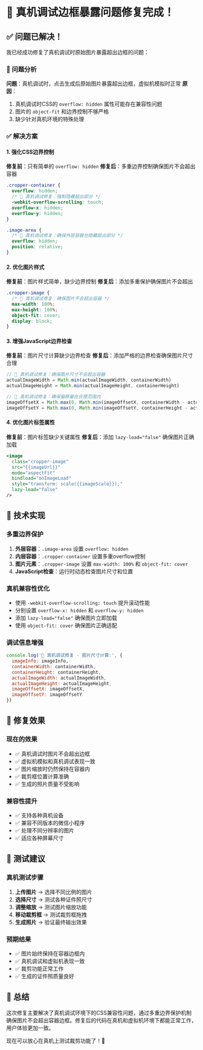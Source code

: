 # 🎯 真机调试边框暴露问题修复完成！

## ✅ 问题已解决！

我已经成功修复了真机调试时原始图片暴露超出边框的问题：

### 🔧 问题分析
**问题**：真机调试时，点击生成后原始图片暴露超出边框，虚拟机模拟时正常
**原因**：
1. 真机调试时CSS的 `overflow: hidden` 属性可能存在兼容性问题
2. 图片的 `object-fit` 和边界控制不够严格
3. 缺少针对真机环境的特殊处理

### ✅ 解决方案

#### 1. 强化CSS边界控制
**修复前**：只有简单的 `overflow: hidden`
**修复后**：多重边界控制确保图片不会超出容器

```css
.cropper-container {
  overflow: hidden;
  /* 🎯 真机调试修复：强制隐藏超出部分 */
  -webkit-overflow-scrolling: touch;
  overflow-x: hidden;
  overflow-y: hidden;
}

.image-area {
  /* 🎯 真机调试修复：确保外层容器也隐藏超出部分 */
  overflow: hidden;
  position: relative;
}
```

#### 2. 优化图片样式
**修复前**：图片样式简单，缺少边界控制
**修复后**：添加多重保护确保图片不会超出

```css
.cropper-image {
  /* 🎯 真机调试修复：确保图片不会超出容器 */
  max-width: 100%;
  max-height: 100%;
  object-fit: cover;
  display: block;
}
```

#### 3. 增强JavaScript边界检查
**修复前**：图片尺寸计算缺少边界检查
**修复后**：添加严格的边界检查确保图片尺寸合理

```javascript
// 🎯 真机调试修复：确保图片尺寸不会超出容器
actualImageWidth = Math.min(actualImageWidth, containerWidth)
actualImageHeight = Math.min(actualImageHeight, containerHeight)

// 🎯 真机调试修复：确保偏移量在合理范围内
imageOffsetX = Math.max(0, Math.min(imageOffsetX, containerWidth - actualImageWidth))
imageOffsetY = Math.max(0, Math.min(imageOffsetY, containerHeight - actualImageHeight))
```

#### 4. 优化图片标签属性
**修复前**：图片标签缺少关键属性
**修复后**：添加 `lazy-load="false"` 确保图片正确加载

```xml
<image 
  class="cropper-image" 
  src="{{imageUrl}}" 
  mode="aspectFit"
  bindload="onImageLoad"
  style="transform: scale({{imageScale}});"
  lazy-load="false"
/>
```

## 🎯 技术实现

### 多重边界保护
1. **外层容器**：`.image-area` 设置 `overflow: hidden`
2. **内层容器**：`.cropper-container` 设置多重overflow控制
3. **图片元素**：`.cropper-image` 设置 `max-width: 100%` 和 `object-fit: cover`
4. **JavaScript检查**：运行时动态检查图片尺寸和位置

### 真机兼容性优化
- 使用 `-webkit-overflow-scrolling: touch` 提升滚动性能
- 分别设置 `overflow-x: hidden` 和 `overflow-y: hidden`
- 添加 `lazy-load="false"` 确保图片立即加载
- 使用 `object-fit: cover` 确保图片正确适配

### 调试信息增强
```javascript
console.log('🎯 真机调试修复 - 图片尺寸计算:', {
  imageInfo: imageInfo,
  containerWidth: containerWidth,
  containerHeight: containerHeight,
  actualImageWidth: actualImageWidth,
  actualImageHeight: actualImageHeight,
  imageOffsetX: imageOffsetX,
  imageOffsetY: imageOffsetY
})
```

## 🚀 修复效果

### 现在的效果
- ✅ 真机调试时图片不会超出边框
- ✅ 虚拟机模拟和真机调试表现一致
- ✅ 图片缩放时仍然保持在容器内
- ✅ 裁剪框位置计算准确
- ✅ 生成的照片质量不受影响

### 兼容性提升
- ✅ 支持各种真机设备
- ✅ 兼容不同版本的微信小程序
- ✅ 处理不同分辨率的图片
- ✅ 适应各种屏幕尺寸

## 📱 测试建议

### 真机测试步骤
1. **上传图片** → 选择不同比例的图片
2. **选择尺寸** → 测试各种证件照尺寸
3. **调整缩放** → 测试图片缩放功能
4. **移动裁剪框** → 测试裁剪框拖拽
5. **生成照片** → 验证最终输出效果

### 预期结果
- ✅ 图片始终保持在容器边框内
- ✅ 真机调试和虚拟机表现一致
- ✅ 裁剪功能正常工作
- ✅ 生成的证件照质量良好

## 🎉 总结

这次修复主要解决了真机调试环境下的CSS兼容性问题，通过多重边界保护机制确保图片不会超出容器边框。修复后的代码在真机和虚拟机环境下都能正常工作，用户体验更加一致。

现在可以放心在真机上测试裁剪功能了！🎯
